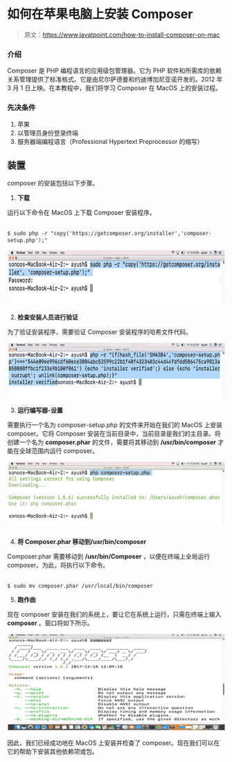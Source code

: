 # 如何在苹果电脑上安装 Composer

> 原文：<https://www.javatpoint.com/how-to-install-composer-on-mac>

### 介绍

Composer 是 PHP 编程语言的应用级包管理器。它为 PHP 软件和所需库的依赖关系管理提供了标准格式。它是由尼尔萨德曼和约迪博加尼亚诺开发的。2012 年 3 月 1 日上映。在本教程中，我们将学习 Composer 在 MacOS 上的安装过程。

### 先决条件

1.  苹果
2.  以管理员身份登录终端
3.  服务器端编程语言（Professional Hypertext Preprocessor 的缩写）

## 装置

composer 的安装包括以下步骤。

1) **下载**

运行以下命令在 MacOS 上下载 Composer 安装程序。

```

$ sudo php -r "copy('https://getcomposer.org/installer','composer-setup.php');"

```

![How to install Composer on MacOS](img/22ffc3680d5c9ef7e1831278ddfb08f9.png)

2) **检查安装人员进行验证**

为了验证安装程序，需要验证 Composer 安装程序的哈希文件代码。

![How to install Composer on MacOS](img/818337611c11c217ad1e0adbbf17d1ff.png)

3) **运行编写器-设置**

需要执行一个名为 composer-setup.php 的文件来开始在我们的 MacOS 上安装 composer。它将 Composer 安装在当前目录中，当前目录是我们的主目录。将创建一个名为 **composer.phar** 的文件，需要将其移动到 **/usr/bin/composer** 才能在全球范围内运行 composer。

![How to install Composer on MacOS](img/b379b58aa06fb7c6772725e356a65e11.png)

4) **将 Composer.phar 移动到/usr/bin/composer**

Composer.phar 需要移动到 **/usr/bin/Composer** ，以便在终端上全局运行 composer。为此，将执行以下命令。

```

$ sudo mv composer.phar /usr/local/bin/composer

```

5) **跑作曲**

现在 composer 安装在我们的系统上，要让它在系统上运行，只需在终端上输入 **composer** 。窗口将如下所示。

![How to install Composer on MacOS](img/e6fc1d4a2d7eab88a64dd0405f9df82f.png)

因此，我们已经成功地在 MacOS 上安装并检查了 composer。现在我们可以在它的帮助下安装其他依赖项或包。